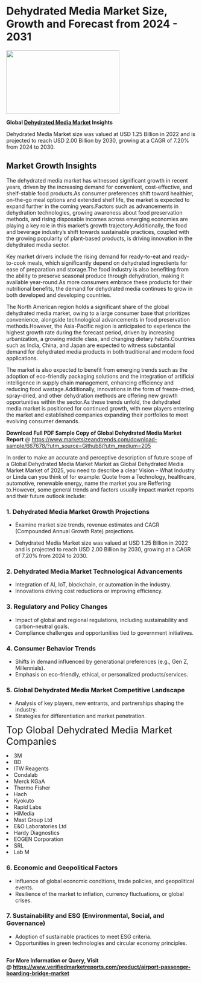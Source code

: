 <H1>Dehydrated Media Market Size, Growth and Forecast from 2024 - 2031</H1><img class="aligncenter size-medium wp-image-584254" src="https://thirdeyenews.in/wp-content/uploads/2024/09/Global-Market-Research-300x168.jpeg" alt="" width="300" height="168" /><p><strong>Global&nbsp;<a href="https://www.marketsizeandtrends.com/download-sample/667678/?utm_source=Github8j?utm_medium=205">Dehydrated Media Market</a> Insights</strong></p><p>Dehydrated Media Market size was valued at USD 1.25 Billion in 2022 and is projected to reach USD 2.00 Billion by 2030, growing at a CAGR of 7.20% from 2024 to 2030.</p><p><h2>Market Growth Insights</h2> <p>The dehydrated media market has witnessed significant growth in recent years, driven by the increasing demand for convenient, cost-effective, and shelf-stable food products.As consumer preferences shift toward healthier, on-the-go meal options and extended shelf life, the market is expected to expand further in the coming years.Factors such as advancements in dehydration technologies, growing awareness about food preservation methods, and rising disposable incomes across emerging economies are playing a key role in this market’s growth trajectory.Additionally, the food and beverage industry’s shift towards sustainable practices, coupled with the growing popularity of plant-based products, is driving innovation in the dehydrated media sector.</p> <p>Key market drivers include the rising demand for ready-to-eat and ready-to-cook meals, which significantly depend on dehydrated ingredients for ease of preparation and storage.The food industry is also benefiting from the ability to preserve seasonal produce through dehydration, making it available year-round.As more consumers embrace these products for their nutritional benefits, the demand for dehydrated media continues to grow in both developed and developing countries.</p> <p>The North American region holds a significant share of the global dehydrated media market, owing to a large consumer base that prioritizes convenience, alongside technological advancements in food preservation methods.However, the Asia-Pacific region is anticipated to experience the highest growth rate during the forecast period, driven by increasing urbanization, a growing middle class, and changing dietary habits.Countries such as India, China, and Japan are expected to witness substantial demand for dehydrated media products in both traditional and modern food applications.</p> <p>The market is also expected to benefit from emerging trends such as the adoption of eco-friendly packaging solutions and the integration of artificial intelligence in supply chain management, enhancing efficiency and reducing food wastage.Additionally, innovations in the form of freeze-dried, spray-dried, and other dehydration methods are offering new growth opportunities within the sector.As these trends unfold, the dehydrated media market is positioned for continued growth, with new players entering the market and established companies expanding their portfolios to meet evolving consumer demands.</p> <p><span class=""><strong>Download Full PDF Sample Copy of Global Dehydrated Media Market Report</strong> @ <a href="https://www.marketsizeandtrends.com/download-sample/667678/?utm_source=Github8j?utm_medium=205" target="_blank">https://www.marketsizeandtrends.com/download-sample/667678/?utm_source=Github8j?utm_medium=205</a></span></p><p>In order to make an accurate and perceptive description of future scope of a Global&nbsp;Dehydrated Media Market Market as Global&nbsp;Dehydrated Media Market Market of 2025, you need to describe a clear Vision &ndash; What Industry or Linda can you think of for example: Quote from a Technology, healthcare, automotive, renewable energy, name the market you are Reffering to.However, some general trends and factors usually impact market reports and their future outlook include:</p><h3>1.&nbsp;<strong>Dehydrated Media Market Growth Projections</strong></h3><ul><li>Examine market size trends, revenue estimates and CAGR (Compounded Annual Growth Rate) projections.</li><li><p>Dehydrated Media Market size was valued at USD 1.25 Billion in 2022 and is projected to reach USD 2.00 Billion by 2030, growing at a CAGR of 7.20% from 2024 to 2030.</p></li></ul><h3>2.&nbsp;<strong>Dehydrated Media Market Technological Advancements</strong></h3><ul><li>Integration of AI, IoT, blockchain, or automation in the industry.</li><li>Innovations driving cost reductions or improving efficiency.</li></ul><h3>3.&nbsp;<strong>Regulatory and Policy Changes</strong></h3><ul><li>Impact of global and regional regulations, including sustainability and carbon-neutral goals.</li><li>Compliance challenges and opportunities tied to government initiatives.</li></ul><h3>4.&nbsp;<strong>Consumer Behavior Trends</strong></h3><ul><li>Shifts in demand influenced by generational preferences (e.g., Gen Z, Millennials).</li><li>Emphasis on eco-friendly, ethical, or personalized products/services.</li></ul><h3>5.&nbsp;<strong>Global Dehydrated Media Market Competitive Landscape</strong></h3><ul><li>Analysis of key players, new entrants, and partnerships shaping the industry.</li><li>Strategies for differentiation and market penetration.</li></ul><p data-pm-slice="1 1 []"><span style="color: inherit; font-family: inherit; font-size: 25px;">Top Global Dehydrated Media Market Companies</span></p><div class="" data-test-id=""><p><li>3M</li><li> BD</li><li> ITW Reagents</li><li> Condalab</li><li> Merck KGaA</li><li> Thermo Fisher</li><li> Hach</li><li> Kyokuto</li><li> Rapid Labs</li><li> HiMedia</li><li> Mast Group Ltd</li><li> E&O Laboratories Ltd</li><li> Hardy Diagnostics</li><li> EOGEN Corporation</li><li> SRL</li><li> Lab M</li></p></div><h3>6.&nbsp;<strong>Economic and Geopolitical Factors</strong></h3><ul><li>Influence of global economic conditions, trade policies, and geopolitical events.</li><li>Resilience of the market to inflation, currency fluctuations, or global crises.</li></ul><h3>7.&nbsp;<strong>Sustainability and ESG (Environmental, Social, and Governance)</strong></h3><ul><li>Adoption of sustainable practices to meet ESG criteria.</li><li>Opportunities in green technologies and circular economy principles.</li></ul><h2><strong style="font-size: 14px;">For More Information or Query, Visit @&nbsp;</strong><a style="background-color: #ffffff; font-size: 14px;" href="https://www.marketsizeandtrends.com/report/dehydrated-media-market/" target="_blank">https://www.verifiedmarketreports.com/product/airport-passenger-boarding-bridge-market</a></h2>